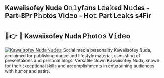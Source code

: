 ## Kawaiisofey Nuda O𝚗𝚕yf𝚊ns L𝚎a𝚔ed N𝚞𝚍es - Part-BPr P𝚑𝚘tos Vi𝚍𝚎o - H𝚘𝚝 Part L𝚎a𝚔s s4Fir

# <h2><a href="http://kfb7ow.oniu.top/?m=Kawaiisofey+Nuda">🔗👉 🔴 Kawaiisofey Nuda P𝚑ot𝚘𝚜 V𝚒d𝚎o</a></h2>

[![Kawaiisofey Nuda Nu𝚍e𝚜](https://i.imgur.com/0qMVB7G.gif)](http://kfb7ow.oniu.top/?m=Kawaiisofey+Nuda)
Social media personality Kawaiisofey Nuda, acclaimed for publishing dance and lifestyle material, consisting of presentations and personal blogs. Versatile clown Kawaiisofey Nuda, known for their exceptional skills and accomplishments in entertaining audiences with humor and satire.  
